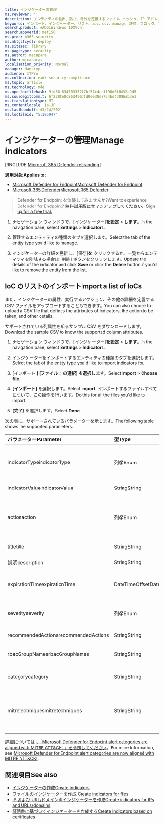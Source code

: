 ```yaml
---
title: インジケーターの管理
ms.reviewer: ''
description: エンティティの検出、防止、除外を定義するファイル ハッシュ、IP アドレス、URL、またはドメインのインジケーターを管理します。
keywords: インポート、インジケーター、リスト、ioc、csv、manage、許可、ブロック、ブロック、クリーン、悪意のある、ファイル ハッシュ、IP アドレス、URL、ドメイン
search.product: eADQiWindows 10XVcnh
search.appverid: met150
ms.prod: m365-security
ms.mktglfcycl: deploy
ms.sitesec: library
ms.pagetype: security
ms.author: macapara
author: mjcaparas
localization_priority: Normal
manager: dansimp
audience: ITPro
ms.collection: M365-security-compliance
ms.topic: article
ms.technology: mde
ms.openlocfilehash: 9fd36f63450335247bf57c4cc1f98d6f0d32a9d5
ms.sourcegitcommit: 6f2288e0c863496dfd0ee38de754bd43096ab3e1
ms.translationtype: MT
ms.contentlocale: ja-JP
ms.lasthandoff: 03/24/2021
ms.locfileid: "51185947"
---
```

# <a name="manage-indicators"></a><span data-ttu-id="c3211-104">インジケーターの管理</span><span class="sxs-lookup"><span data-stu-id="c3211-104">Manage indicators</span></span>

[!INCLUDE [Microsoft 365 Defender rebranding](../../includes/microsoft-defender.md)]


<span data-ttu-id="c3211-105">**適用対象:**</span><span class="sxs-lookup"><span data-stu-id="c3211-105">**Applies to:**</span></span>
- [<span data-ttu-id="c3211-106">Microsoft Defender for Endpoint</span><span class="sxs-lookup"><span data-stu-id="c3211-106">Microsoft Defender for Endpoint</span></span>](https://go.microsoft.com/fwlink/p/?linkid=2154037)
- [<span data-ttu-id="c3211-107">Microsoft 365 Defender</span><span class="sxs-lookup"><span data-stu-id="c3211-107">Microsoft 365 Defender</span></span>](https://go.microsoft.com/fwlink/?linkid=2118804)


><span data-ttu-id="c3211-108">Defender for Endpoint を体験してみませんか?</span><span class="sxs-lookup"><span data-stu-id="c3211-108">Want to experience Defender for Endpoint?</span></span> [<span data-ttu-id="c3211-109">無料試用版にサインアップしてください。</span><span class="sxs-lookup"><span data-stu-id="c3211-109">Sign up for a free trial.</span></span>](https://www.microsoft.com/en-us/WindowsForBusiness/windows-atp?ocid=docs-wdatp-automationexclusionlist-abovefoldlink)


1. <span data-ttu-id="c3211-110">ナビゲーション ウィンドウで、[インジケーター]**を設定**  >  **します**。</span><span class="sxs-lookup"><span data-stu-id="c3211-110">In the navigation pane, select **Settings** > **Indicators**.</span></span>

2. <span data-ttu-id="c3211-111">管理するエンティティの種類のタブを選択します。</span><span class="sxs-lookup"><span data-stu-id="c3211-111">Select the tab of the entity type you'd like to manage.</span></span>  

3. <span data-ttu-id="c3211-112">インジケーターの詳細を更新し、[保存]**を** クリックするか、一覧からエンティティを削除する場合は [削除] ボタンをクリックします。</span><span class="sxs-lookup"><span data-stu-id="c3211-112">Update the details of the indicator and click **Save** or click the **Delete** button if you'd like to remove the entity from the list.</span></span>

## <a name="import-a-list-of-iocs"></a><span data-ttu-id="c3211-113">IoC のリストのインポート</span><span class="sxs-lookup"><span data-stu-id="c3211-113">Import a list of IoCs</span></span>

<span data-ttu-id="c3211-114">また、インジケーターの属性、実行するアクション、その他の詳細を定義する CSV ファイルをアップロードすることもできます。</span><span class="sxs-lookup"><span data-stu-id="c3211-114">You can also choose to upload a CSV file that defines the attributes of indicators, the action to be taken, and other details.</span></span>

<span data-ttu-id="c3211-115">サポートされている列属性を知るサンプル CSV をダウンロードします。</span><span class="sxs-lookup"><span data-stu-id="c3211-115">Download the sample CSV to know the supported column attributes.</span></span>

1. <span data-ttu-id="c3211-116">ナビゲーション ウィンドウで、[インジケーター]**を設定**  >  **します**。</span><span class="sxs-lookup"><span data-stu-id="c3211-116">In the navigation pane, select **Settings** > **Indicators**.</span></span>

2. <span data-ttu-id="c3211-117">インジケーターをインポートするエンティティの種類のタブを選択します。</span><span class="sxs-lookup"><span data-stu-id="c3211-117">Select the tab of the entity type you'd like to import indicators for.</span></span>

3. <span data-ttu-id="c3211-118">[インポート **] [ファイル**  >  **の選択] を選択します**。</span><span class="sxs-lookup"><span data-stu-id="c3211-118">Select **Import** > **Choose file**.</span></span> 

4. <span data-ttu-id="c3211-119">**[インポート]** を選択します。</span><span class="sxs-lookup"><span data-stu-id="c3211-119">Select **Import**.</span></span> <span data-ttu-id="c3211-120">インポートするファイルすべてについて、この操作を行います。</span><span class="sxs-lookup"><span data-stu-id="c3211-120">Do this for all the files you'd like to import.</span></span> 

5. <span data-ttu-id="c3211-121">**[完了]** を選択します。</span><span class="sxs-lookup"><span data-stu-id="c3211-121">Select **Done**.</span></span>

<span data-ttu-id="c3211-122">次の表に、サポートされているパラメーターを示します。</span><span class="sxs-lookup"><span data-stu-id="c3211-122">The following table shows the supported parameters.</span></span>

<span data-ttu-id="c3211-123">パラメーター</span><span class="sxs-lookup"><span data-stu-id="c3211-123">Parameter</span></span> | <span data-ttu-id="c3211-124">型</span><span class="sxs-lookup"><span data-stu-id="c3211-124">Type</span></span>    |   <span data-ttu-id="c3211-125">説明</span><span class="sxs-lookup"><span data-stu-id="c3211-125">Description</span></span>
:---|:---|:---
<span data-ttu-id="c3211-126">indicatorType</span><span class="sxs-lookup"><span data-stu-id="c3211-126">indicatorType</span></span> | <span data-ttu-id="c3211-127">列挙</span><span class="sxs-lookup"><span data-stu-id="c3211-127">Enum</span></span> | <span data-ttu-id="c3211-128">インジケーターの種類。</span><span class="sxs-lookup"><span data-stu-id="c3211-128">Type of the indicator.</span></span> <span data-ttu-id="c3211-129">指定できる値は、"FileSha1"、"FileSha256"、"IpAddress"、"DomainName" および "Url" です。</span><span class="sxs-lookup"><span data-stu-id="c3211-129">Possible values are: "FileSha1", "FileSha256", "IpAddress", "DomainName" and "Url".</span></span> <span data-ttu-id="c3211-130">**Required**</span><span class="sxs-lookup"><span data-stu-id="c3211-130">**Required**</span></span>
<span data-ttu-id="c3211-131">indicatorValue</span><span class="sxs-lookup"><span data-stu-id="c3211-131">indicatorValue</span></span> | <span data-ttu-id="c3211-132">String</span><span class="sxs-lookup"><span data-stu-id="c3211-132">String</span></span> | <span data-ttu-id="c3211-133">Indicator エンティティ [の](ti-indicator.md) ID。</span><span class="sxs-lookup"><span data-stu-id="c3211-133">Identity of the [Indicator](ti-indicator.md) entity.</span></span> <span data-ttu-id="c3211-134">**Required**</span><span class="sxs-lookup"><span data-stu-id="c3211-134">**Required**</span></span>
<span data-ttu-id="c3211-135">action</span><span class="sxs-lookup"><span data-stu-id="c3211-135">action</span></span> | <span data-ttu-id="c3211-136">列挙</span><span class="sxs-lookup"><span data-stu-id="c3211-136">Enum</span></span> | <span data-ttu-id="c3211-137">インジケーターが組織内で検出される場合に実行されるアクション。</span><span class="sxs-lookup"><span data-stu-id="c3211-137">The action that will be taken if the indicator will be discovered in the organization.</span></span> <span data-ttu-id="c3211-138">指定できる値は、"Alert"、"AlertAndBlock"、"Allowed" です。</span><span class="sxs-lookup"><span data-stu-id="c3211-138">Possible values are: "Alert", "AlertAndBlock", and "Allowed".</span></span> <span data-ttu-id="c3211-139">**Required**</span><span class="sxs-lookup"><span data-stu-id="c3211-139">**Required**</span></span>
<span data-ttu-id="c3211-140">title</span><span class="sxs-lookup"><span data-stu-id="c3211-140">title</span></span> | <span data-ttu-id="c3211-141">String</span><span class="sxs-lookup"><span data-stu-id="c3211-141">String</span></span> | <span data-ttu-id="c3211-142">インジケーターアラートのタイトル。</span><span class="sxs-lookup"><span data-stu-id="c3211-142">Indicator alert title.</span></span> <span data-ttu-id="c3211-143">**Required**</span><span class="sxs-lookup"><span data-stu-id="c3211-143">**Required**</span></span>
<span data-ttu-id="c3211-144">説明</span><span class="sxs-lookup"><span data-stu-id="c3211-144">description</span></span> | <span data-ttu-id="c3211-145">String</span><span class="sxs-lookup"><span data-stu-id="c3211-145">String</span></span> |  <span data-ttu-id="c3211-146">インジケーターの説明。</span><span class="sxs-lookup"><span data-stu-id="c3211-146">Description of the indicator.</span></span> <span data-ttu-id="c3211-147">**Required**</span><span class="sxs-lookup"><span data-stu-id="c3211-147">**Required**</span></span>
<span data-ttu-id="c3211-148">expirationTime</span><span class="sxs-lookup"><span data-stu-id="c3211-148">expirationTime</span></span> | <span data-ttu-id="c3211-149">DateTimeOffset</span><span class="sxs-lookup"><span data-stu-id="c3211-149">DateTimeOffset</span></span> | <span data-ttu-id="c3211-150">次の形式の YYYYY-MM-DDTHH:MM:SS.0Z のインジケーターの有効期限。</span><span class="sxs-lookup"><span data-stu-id="c3211-150">The expiration time of the indicator in the following format YYYY-MM-DDTHH:MM:SS.0Z.</span></span> <span data-ttu-id="c3211-151">**Optional**</span><span class="sxs-lookup"><span data-stu-id="c3211-151">**Optional**</span></span>
<span data-ttu-id="c3211-152">severity</span><span class="sxs-lookup"><span data-stu-id="c3211-152">severity</span></span> | <span data-ttu-id="c3211-153">列挙</span><span class="sxs-lookup"><span data-stu-id="c3211-153">Enum</span></span> | <span data-ttu-id="c3211-154">インジケーターの重大度。</span><span class="sxs-lookup"><span data-stu-id="c3211-154">The severity of the indicator.</span></span> <span data-ttu-id="c3211-155">指定できる値は、"Informational"、"Low"、"Medium"、"High" です。</span><span class="sxs-lookup"><span data-stu-id="c3211-155">Possible values are: "Informational", "Low", "Medium" and "High".</span></span> <span data-ttu-id="c3211-156">**Optional**</span><span class="sxs-lookup"><span data-stu-id="c3211-156">**Optional**</span></span>
<span data-ttu-id="c3211-157">recommendedActions</span><span class="sxs-lookup"><span data-stu-id="c3211-157">recommendedActions</span></span> | <span data-ttu-id="c3211-158">String</span><span class="sxs-lookup"><span data-stu-id="c3211-158">String</span></span> | <span data-ttu-id="c3211-159">TI インジケーターアラート推奨アクション。</span><span class="sxs-lookup"><span data-stu-id="c3211-159">TI indicator alert recommended actions.</span></span> <span data-ttu-id="c3211-160">**Optional**</span><span class="sxs-lookup"><span data-stu-id="c3211-160">**Optional**</span></span>
<span data-ttu-id="c3211-161">rbacGroupNames</span><span class="sxs-lookup"><span data-stu-id="c3211-161">rbacGroupNames</span></span> | <span data-ttu-id="c3211-162">String</span><span class="sxs-lookup"><span data-stu-id="c3211-162">String</span></span> | <span data-ttu-id="c3211-163">インジケーターが適用される RBAC グループ名のコンマ区切りのリスト。</span><span class="sxs-lookup"><span data-stu-id="c3211-163">Comma-separated list of RBAC group names the indicator would be applied to.</span></span> <span data-ttu-id="c3211-164">**Optional**</span><span class="sxs-lookup"><span data-stu-id="c3211-164">**Optional**</span></span>
<span data-ttu-id="c3211-165">category</span><span class="sxs-lookup"><span data-stu-id="c3211-165">category</span></span> | <span data-ttu-id="c3211-166">String</span><span class="sxs-lookup"><span data-stu-id="c3211-166">String</span></span> | <span data-ttu-id="c3211-167">アラートのカテゴリ。</span><span class="sxs-lookup"><span data-stu-id="c3211-167">Category of the alert.</span></span> <span data-ttu-id="c3211-168">例として、実行アクセスと資格情報アクセスが含まれます。</span><span class="sxs-lookup"><span data-stu-id="c3211-168">Examples include: Execution and credential access.</span></span> <span data-ttu-id="c3211-169">**Optional**</span><span class="sxs-lookup"><span data-stu-id="c3211-169">**Optional**</span></span>
<span data-ttu-id="c3211-170">mitretechniques</span><span class="sxs-lookup"><span data-stu-id="c3211-170">mitretechniques</span></span>| <span data-ttu-id="c3211-171">String</span><span class="sxs-lookup"><span data-stu-id="c3211-171">String</span></span> | <span data-ttu-id="c3211-172">MITRE の手法 code/id (コンマ区切り)。</span><span class="sxs-lookup"><span data-stu-id="c3211-172">MITRE techniques code/id (comma separated).</span></span> <span data-ttu-id="c3211-173">詳細については[、「Enterprise」を参照してください](https://attack.mitre.org/tactics/enterprise/)。</span><span class="sxs-lookup"><span data-stu-id="c3211-173">For more information, see [Enterprise tactics](https://attack.mitre.org/tactics/enterprise/).</span></span> <span data-ttu-id="c3211-174">**省略可能** MITRE 手法を使用する場合は、カテゴリに値を追加する必要があります。</span><span class="sxs-lookup"><span data-stu-id="c3211-174">**Optional** It is recommended to add a value in category when a MITRE technique.</span></span>

<span data-ttu-id="c3211-175">詳細については [、「Microsoft Defender for Endpoint alert categories are aligned with MITRE ATT&CK! 」を参照してください](https://techcommunity.microsoft.com/t5/microsoft-defender-for-endpoint/microsoft-defender-atp-alert-categories-are-now-aligned-with/ba-p/732748)。</span><span class="sxs-lookup"><span data-stu-id="c3211-175">For more information, see [Microsoft Defender for Endpoint alert categories are now aligned with MITRE ATT&CK!](https://techcommunity.microsoft.com/t5/microsoft-defender-for-endpoint/microsoft-defender-atp-alert-categories-are-now-aligned-with/ba-p/732748).</span></span>


## <a name="see-also"></a><span data-ttu-id="c3211-176">関連項目</span><span class="sxs-lookup"><span data-stu-id="c3211-176">See also</span></span>
- [<span data-ttu-id="c3211-177">インジケーターの作成</span><span class="sxs-lookup"><span data-stu-id="c3211-177">Create indicators</span></span>](manage-indicators.md)
- [<span data-ttu-id="c3211-178">ファイルのインジケーターを作成 </span><span class="sxs-lookup"><span data-stu-id="c3211-178">Create indicators for files</span></span>](indicator-file.md)
- [<span data-ttu-id="c3211-179">IP および URL/ドメインのインジケーターを作成</span><span class="sxs-lookup"><span data-stu-id="c3211-179">Create indicators for IPs and URLs/domains</span></span>](indicator-ip-domain.md)
- [<span data-ttu-id="c3211-180">証明書に基づいてインジケーターを作成する</span><span class="sxs-lookup"><span data-stu-id="c3211-180">Create indicators based on certificates</span></span>](indicator-certificates.md)
